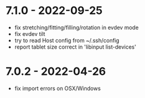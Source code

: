 # 7.1.0 - 2022-09-25
- fix stretching/fitting/filling/rotation in evdev mode
- fix evdev tilt
- try to read Host config from ~/.ssh/config
- report tablet size correct in 'libinput list-devices'

# 7.0.2 - 2022-04-26
- fix import errors on OSX/Windows

